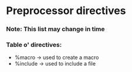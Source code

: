 # Preprocessor directives
### Note: This list may change in time
###
### Table o' directives:
   - %macro -> used to create a macro
   - %include -> used to include a file